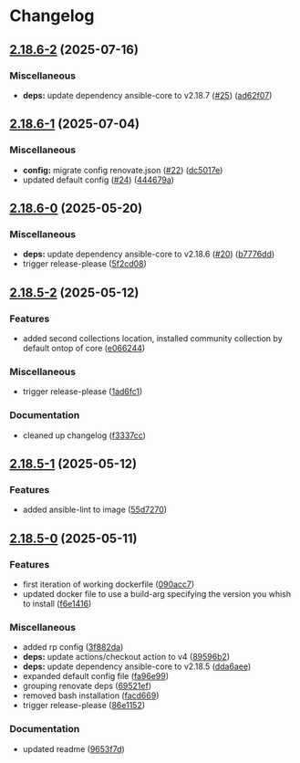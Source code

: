 # Changelog

## [2.18.6-2](https://github.com/andygodish/containerized-ansible/compare/v2.18.6-1...v2.18.6-2) (2025-07-16)


### Miscellaneous

* **deps:** update dependency ansible-core to v2.18.7 ([#25](https://github.com/andygodish/containerized-ansible/issues/25)) ([ad62f07](https://github.com/andygodish/containerized-ansible/commit/ad62f07ba588eab5464ef5faabc89f41b0a73e78))

## [2.18.6-1](https://github.com/andygodish/containerized-ansible/compare/v2.18.6-0...v2.18.6-1) (2025-07-04)


### Miscellaneous

* **config:** migrate config renovate.json ([#22](https://github.com/andygodish/containerized-ansible/issues/22)) ([dc5017e](https://github.com/andygodish/containerized-ansible/commit/dc5017e998b39dc52a7e80100848431c9e123323))
* updated default config ([#24](https://github.com/andygodish/containerized-ansible/issues/24)) ([444679a](https://github.com/andygodish/containerized-ansible/commit/444679ad004fb52b9a6edc4491643f6d847b05b6))

## [2.18.6-0](https://github.com/andygodish/containerized-ansible/compare/v2.18.5-2...v2.18.6-0) (2025-05-20)


### Miscellaneous

* **deps:** update dependency ansible-core to v2.18.6 ([#20](https://github.com/andygodish/containerized-ansible/issues/20)) ([b7776dd](https://github.com/andygodish/containerized-ansible/commit/b7776dd7035bf1303bbf7637293907af10b94a90))
* trigger release-please ([5f2cd08](https://github.com/andygodish/containerized-ansible/commit/5f2cd0848ffc0a4804e1f703d2fb87a178b580d0))

## [2.18.5-2](https://github.com/andygodish/containerized-ansible/compare/v2.18.5-1...v2.18.5-2) (2025-05-12)


### Features

* added second collections location, installed community collection by default ontop of core ([e066244](https://github.com/andygodish/containerized-ansible/commit/e0662446897ed5322519af2b73753f9e9615d49d))


### Miscellaneous

* trigger release-please ([1ad6fc1](https://github.com/andygodish/containerized-ansible/commit/1ad6fc14f5e15a36e6b66c5965030f9eb4318063))


### Documentation

* cleaned up changelog ([f3337cc](https://github.com/andygodish/containerized-ansible/commit/f3337ccce10ef35cbc4dabaab3525c0f7bc71ac1))

## [2.18.5-1](https://github.com/andygodish/containerized-ansible/compare/v2.18.5-1...v2.18.5-1) (2025-05-12)


### Features

* added ansible-lint to image ([55d7270](https://github.com/andygodish/containerized-ansible/commit/55d727062ca71d30b4ae7a7aad90c0c7d7691fc8))

## [2.18.5-0](https://github.com/andygodish/containerized-ansible/compare/v2.18.5-0...v2.18.5-0) (2025-05-11)


### Features

* first iteration of working dockerfile ([090acc7](https://github.com/andygodish/containerized-ansible/commit/090acc7fed1d48f97e4d1d14b05542fbd5ca131d))
* updated docker file to use a build-arg specifying the version you whish to install ([f6e1416](https://github.com/andygodish/containerized-ansible/commit/f6e1416c21e27c781db264f632ba13dda0682f32))


### Miscellaneous

* added rp config ([3f882da](https://github.com/andygodish/containerized-ansible/commit/3f882da558d8051fa6569def11baaa7ce0230450))
* **deps:** update actions/checkout action to v4 ([89596b2](https://github.com/andygodish/containerized-ansible/commit/89596b26add578ffba1597c8e1ee4515ae750434))
* **deps:** update dependency ansible-core to v2.18.5 ([dda6aee](https://github.com/andygodish/containerized-ansible/commit/dda6aeedcda533ea7c6662c9f51d2fd462c5103c))
* expanded default config file ([fa96e99](https://github.com/andygodish/containerized-ansible/commit/fa96e99559ff2ca155994cd2eea350753c8a5345))
* grouping renovate deps ([69521ef](https://github.com/andygodish/containerized-ansible/commit/69521ef9eeb760523ba52d807806af428e1dc38c))
* removed bash installation ([facd669](https://github.com/andygodish/containerized-ansible/commit/facd669e2a6e5114b190d27bcd5b26bf33989bfc))
* trigger release-please ([86e1152](https://github.com/andygodish/containerized-ansible/commit/86e1152b74833b8ef0910aaf65be3df042dc2d7f))


### Documentation

* updated readme ([9653f7d](https://github.com/andygodish/containerized-ansible/commit/9653f7dab4bf83b78b731db5416fe997a764a175))
